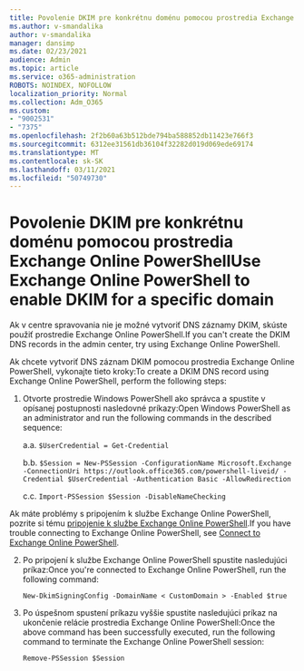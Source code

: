 ```yaml
---
title: Povolenie DKIM pre konkrétnu doménu pomocou prostredia Exchange Online PowerShell
ms.author: v-smandalika
author: v-smandalika
manager: dansimp
ms.date: 02/23/2021
audience: Admin
ms.topic: article
ms.service: o365-administration
ROBOTS: NOINDEX, NOFOLLOW
localization_priority: Normal
ms.collection: Adm_O365
ms.custom:
- "9002531"
- "7375"
ms.openlocfilehash: 2f2b60a63b512bde794ba588852db11423e766f3
ms.sourcegitcommit: 6312ee31561db36104f32282d019d069ede69174
ms.translationtype: MT
ms.contentlocale: sk-SK
ms.lasthandoff: 03/11/2021
ms.locfileid: "50749730"
---
```

# <a name="use-exchange-online-powershell-to-enable-dkim-for-a-specific-domain"></a><span data-ttu-id="a216b-102">Povolenie DKIM pre konkrétnu doménu pomocou prostredia Exchange Online PowerShell</span><span class="sxs-lookup"><span data-stu-id="a216b-102">Use Exchange Online PowerShell to enable DKIM for a specific domain</span></span>

<span data-ttu-id="a216b-103">Ak v centre spravovania nie je možné vytvoriť DNS záznamy DKIM, skúste použiť prostredie Exchange Online PowerShell.</span><span class="sxs-lookup"><span data-stu-id="a216b-103">If you can't create the DKIM DNS records in the admin center, try using Exchange Online PowerShell.</span></span> 

<span data-ttu-id="a216b-104">Ak chcete vytvoriť DNS záznam DKIM pomocou prostredia Exchange Online PowerShell, vykonajte tieto kroky:</span><span class="sxs-lookup"><span data-stu-id="a216b-104">To create a DKIM DNS record using Exchange Online PowerShell, perform the following steps:</span></span>

1. <span data-ttu-id="a216b-105">Otvorte prostredie Windows PowerShell ako správca a spustite v opísanej postupnosti nasledovné príkazy:</span><span class="sxs-lookup"><span data-stu-id="a216b-105">Open Windows PowerShell as an administrator and run the following commands in the described sequence:</span></span>

    <span data-ttu-id="a216b-106">a.</span><span class="sxs-lookup"><span data-stu-id="a216b-106">a.</span></span> `$UserCredential = Get-Credential`

    <span data-ttu-id="a216b-107">b.</span><span class="sxs-lookup"><span data-stu-id="a216b-107">b.</span></span> `$Session = New-PSSession -ConfigurationName Microsoft.Exchange -ConnectionUri https://outlook.office365.com/powershell-liveid/ -Credential $UserCredential -Authentication Basic -AllowRedirection`

    <span data-ttu-id="a216b-108">c.</span><span class="sxs-lookup"><span data-stu-id="a216b-108">c.</span></span> `Import-PSSession $Session -DisableNameChecking`
    
<span data-ttu-id="a216b-109">Ak máte problémy s pripojením k službe Exchange Online PowerShell, pozrite si tému [pripojenie k službe Exchange Online PowerShell](https://docs.microsoft.com/powershell/exchange/connect-to-exchange-online-powershell).</span><span class="sxs-lookup"><span data-stu-id="a216b-109">If you have trouble connecting to Exchange Online PowerShell, see [Connect to Exchange Online PowerShell](https://docs.microsoft.com/powershell/exchange/connect-to-exchange-online-powershell).</span></span>

2. <span data-ttu-id="a216b-110">Po pripojení k službe Exchange Online PowerShell spustite nasledujúci príkaz:</span><span class="sxs-lookup"><span data-stu-id="a216b-110">Once you're connected to Exchange Online PowerShell, run the following command:</span></span>

    `New-DkimSigningConfig -DomainName < CustomDomain > -Enabled $true`

3. <span data-ttu-id="a216b-111">Po úspešnom spustení príkazu vyššie spustite nasledujúci príkaz na ukončenie relácie prostredia Exchange Online PowerShell:</span><span class="sxs-lookup"><span data-stu-id="a216b-111">Once the above command has been successfully executed, run the following command to terminate the Exchange Online PowerShell session:</span></span>

    `Remove-PSSession $Session` 



